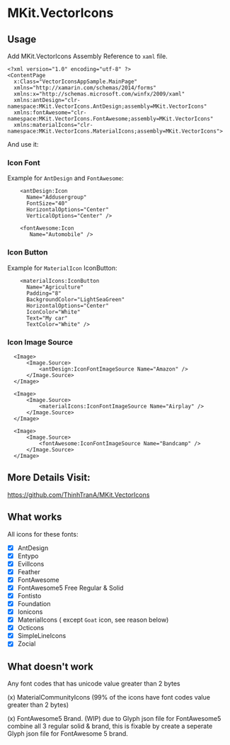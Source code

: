 # MKit.VectorIcons

## Usage

Add MKit.VectorIcons Assembly Reference to `xaml` file.

```xaml
<?xml version="1.0" encoding="utf-8" ?>
<ContentPage
  x:Class="VectorIconsAppSample.MainPage"
  xmlns="http://xamarin.com/schemas/2014/forms"
  xmlns:x="http://schemas.microsoft.com/winfx/2009/xaml"
  xmlns:antDesign="clr-namespace:MKit.VectorIcons.AntDesign;assembly=MKit.VectorIcons"
  xmlns:fontAwesome="clr-namespace:MKit.VectorIcons.FontAwesome;assembly=MKit.VectorIcons"
  xmlns:materialIcons="clr-namespace:MKit.VectorIcons.MaterialIcons;assembly=MKit.VectorIcons">
```

And use it:

### Icon Font
Example for `AntDesign` and `FontAwesome`:

```xaml
    <antDesign:Icon
      Name="Addusergroup"
      FontSize="40"
      HorizontalOptions="Center"
      VerticalOptions="Center" />

    <fontAwesome:Icon 
       Name="Automobile" />
```

### Icon Button

Example for `MaterialIcon` IconButton:

```xaml
    <materialIcons:IconButton
      Name="Agriculture"
      Padding="8"
      BackgroundColor="LightSeaGreen"
      HorizontalOptions="Center"
      IconColor="White"
      Text="My car"
      TextColor="White" />
```

### Icon Image Source
```xaml
  <Image>
      <Image.Source>
          <antDesign:IconFontImageSource Name="Amazon" />
      </Image.Source>
  </Image>

  <Image>
      <Image.Source>
          <materialIcons:IconFontImageSource Name="Airplay" />
      </Image.Source>
  </Image>
  
  <Image>
      <Image.Source>
          <fontAwesome:IconFontImageSource Name="Bandcamp" />
      </Image.Source>
  </Image>
```

## More Details Visit:
https://github.com/ThinhTranA/MKit.VectorIcons




## What works

All icons for these fonts:

- [x] AntDesign
- [x] Entypo
- [x] EvilIcons
- [x] Feather
- [x] FontAwesome
- [x] FontAwesome5 Free Regular & Solid
- [x] Fontisto
- [x] Foundation
- [x] Ionicons
- [x] MaterialIcons ( except `Goat` icon, see reason below)
- [x] Octicons
- [x] SimpleLineIcons
- [x] Zocial

## What doesn't work

Any font codes that has unicode value greater than 2 bytes

(x)  MaterialCommunityIcons  (99% of the icons have font codes value greater than 2 bytes)

(x)  FontAwesome5 Brand. (WIP) due to Glyph json file for FontAwesome5 combine all 3 regular solid & brand, this is fixable by create a seperate Glyph json file for FontAwesome 5 brand. 
